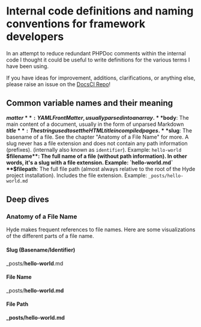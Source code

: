 # Internal code definitions and naming conventions for framework developers

In an attempt to reduce redundant PHPDoc comments within the internal code I thought it could be useful to write definitions for the various terms I have been using.

If you have ideas for improvement, additions, clarifications, or anything else, please raise an issue on the [DocsCI Repo](https://github.com/hydephp/DocsCI)!

## Common variable names and their meaning
**$matter**: YAML Front Matter, usually parsed into an array.
**$body**: The main content of a document, usually in the form of unparsed Markdown
**$title**: The string used to set the HTML title in compiled pages.
**$slug**: The basename of a file. See the chapter "Anatomy of a File Name" for more. A slug never has a file extension and does not contain any path information (prefixes). (internally also known as `identifier`).
Example: `hello-world`
**$filename**: The full name of a file (without path information). In other words, it's a slug with a file extension.
Example: `hello-world.md`
**$filepath**: The full file path (almost always relative to the root of the Hyde project installation). Includes the file extension.
Example: `_posts/hello-world.md`

## Deep dives

### Anatomy of a File Name
Hyde makes frequent references to file names. Here are some visualizations of the different parts of a file name.

#### Slug (Basename/Identifier)
_posts/**hello-world**.md

#### File Name
_posts/**hello-world.md**

#### File Path
**_posts/hello-world.md**
